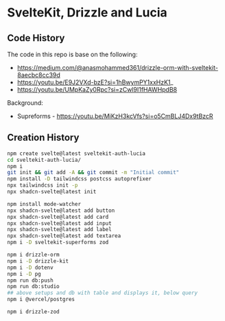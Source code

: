 # SvelteKit, Drizzle and Lucia

## Code History

The code in this repo is base on the following:

- https://medium.com/@anasmohammed361/drizzle-orm-with-sveltekit-8aecbc8cc39d
- https://youtu.be/E9J2VXd-bzE?si=1hBwymPY1xxHzK1_
- https://youtu.be/UMpKaZy0Rpc?si=zCwl9I1fHAWHpdB8

Background:

- Supreforms - https://youtu.be/MiKzH3kcVfs?si=o5CmBLJ4Dx9tBzcR

## Creation History

```bash
npm create svelte@latest sveltekit-auth-lucia
cd sveltekit-auth-lucia/
npm i
git init && git add -A && git commit -m "Initial commit"
npm install -D tailwindcss postcss autoprefixer
npx tailwindcss init -p
npx shadcn-svelte@latest init
```

```bash
npm install mode-watcher
npx shadcn-svelte@latest add button
npx shadcn-svelte@latest add card
npx shadcn-svelte@latest add input
npx shadcn-svelte@latest add label
npx shadcn-svelte@latest add textarea
npm i -D sveltekit-superforms zod
```

```bash
npm i drizzle-orm
npm i -D drizzle-kit
npm i -D dotenv
npm i -D pg
npm run db:push
npm run db:studio
## above setups and db with table and displays it, below query
npm i @vercel/postgres
```

```bash
npm i drizzle-zod
```
